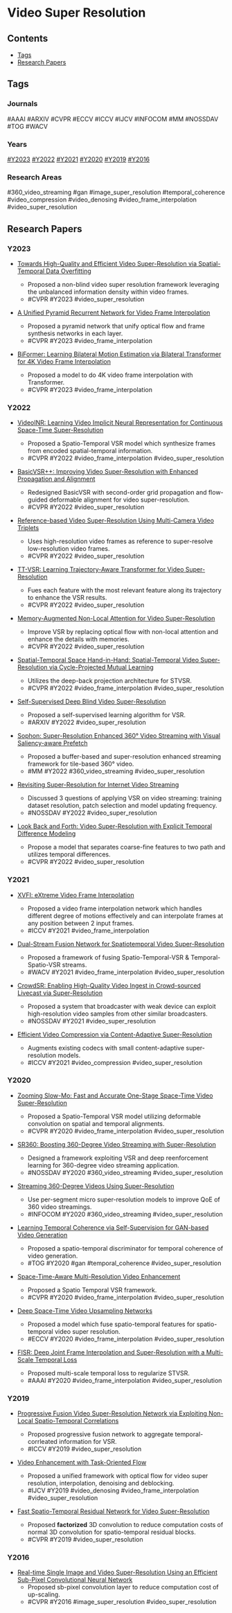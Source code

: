 # Video Super Resolution

## Contents

- [Tags](#tags)
- [Research Papers](#research-papers)

## Tags

### Journals

#AAAI #ARXIV #CVPR #ECCV #ICCV #IJCV #INFOCOM #MM #NOSSDAV #TOG #WACV

### Years

[#Y2023](#y2023) [#Y2022](#y2022) [#Y2021](#y2021) [#Y2020](#y2020) [#Y2019](#y2019) [#Y2016](#y2016)

### Research Areas

#360_video_streaming #gan #image_super_resolution #temporal_coherence #video_compression #video_denosing #video_frame_interpolation #video_super_resolution

## Research Papers

### Y2023

- [Towards High-Quality and Efficient Video Super-Resolution via Spatial-Temporal Data Overfitting](../../research_papers/thqevsrstdo/)
    - Proposed a non-blind video super resolution framework leveraging the unbalanced information density within video frames.
    - #CVPR #Y2023 #video_super_resolution

- [A Unified Pyramid Recurrent Network for Video Frame Interpolation](../../research_papers/uprnvfi/)
    - Proposed a pyramid network that unify optical flow and frame synthesis networks in each layer.
    - #CVPR #Y2023 #video_frame_interpolation

- [BiFormer: Learning Bilateral Motion Estimation via Bilateral Transformer for 4K Video Frame Interpolation](../../research_papers/biformer/)
    - Proposed a model to do 4K video frame interpolation with Transformer.
    - #CVPR #Y2023 #video_frame_interpolation

### Y2022

- [VideoINR: Learning Video Implicit Neural Representation for Continuous Space-Time Super-Resolution](../../research_papers/videoinr/)
    - Proposed a Spatio-Temporal VSR model which synthesize frames from encoded spatial-temporal information.
    - #CVPR #Y2022 #video_frame_interpolation #video_super_resolution

- [BasicVSR++: Improving Video Super-Resolution with Enhanced Propagation and Alignment](../../research_papers/basicvsrpp/)
    - Redesigned BasicVSR with second-order grid propagation and flow-guided deformable alignment for video super-resolution.
    - #CVPR #Y2022 #video_super_resolution

- [Reference-based Video Super-Resolution Using Multi-Camera Video Triplets](../../research_papers/rvsrumcvt/)
    - Uses high-resolution video frames as reference to super-resolve low-resolution video frames.
    - #CVPR #Y2022 #video_super_resolution

- [TT-VSR: Learning Trajectory-Aware Transformer for Video Super-Resolution](../../research_papers/ttvsr/)
    - Fues each feature with the most relevant feature along its trajectory to enhance the VSR results.
    - #CVPR #Y2022 #video_super_resolution

- [Memory-Augmented Non-Local Attention for Video Super-Resolution](../../research_papers/manlavsr/)
    - Improve VSR by replacing optical flow with non-local attention and enhance the details with memories.
    - #CVPR #Y2022 #video_super_resolution

- [Spatial-Temporal Space Hand-in-Hand: Spatial-Temporal Video Super-Resolution via Cycle-Projected Mutual Learning](../../research_papers/stshstvsrcpml/)
    - Utilizes the deep-back projection architecture for STVSR.
    - #CVPR #Y2022 #video_frame_interpolation #video_super_resolution

- [Self-Supervised Deep Blind Video Super-Resolution](../../research_papers/ssdbvsr/)
    - Proposed a self-supervised learning algorithm for VSR.
    - #ARXIV #Y2022 #video_super_resolution

- [Sophon: Super-Resolution Enhanced 360° Video Streaming with Visual Saliency-aware Prefetch](../../research_papers/sophon/)
    - Proposed a buffer-based and super-resolution enhanced streaming framework for tile-based 360° video.
    - #MM #Y2022 #360_video_streaming #video_super_resolution

- [Revisiting Super-Resolution for Internet Video Streaming](../../research_papers/rsrivs/)
    - Discussed 3 questions of applying VSR on video streaming: training dataset resolution, patch selection and model updating frequency.
    - #NOSSDAV #Y2022 #video_super_resolution

- [Look Back and Forth: Video Super-Resolution with Explicit Temporal Difference Modeling](../../research_papers/lbfvsretdm/)
    - Propose a model that separates coarse-fine features to two path and utilizes temporal differences.
    - #CVPR #Y2022 #video_super_resolution

### Y2021

- [XVFI: eXtreme Video Frame Interpolation](../../research_papers/xvfi/)
    - Proposed a video frame interpolation network which handles different degree of motions effectively and can interpolate frames at any position between 2 input frames.
    - #ICCV #Y2021 #video_frame_interpolation

- [Dual-Stream Fusion Network for Spatiotemporal Video Super-Resolution](../../research_papers/dsfnstcsr/)
    - Proposed a framework of fusing Spatio-Temporal-VSR & Temporal-Spatio-VSR streams.
    - #WACV #Y2021 #video_frame_interpolation #video_super_resolution

- [CrowdSR: Enabling High-Quality Video Ingest in Crowd-sourced Livecast via Super-Resolution](../../research_papers/crowdsr/)
    - Proposed a system that broadcaster with weak device can exploit high-resolution video samples from other similar broadcasters.
    - #NOSSDAV #Y2021 #video_super_resolution

- [Efficient Video Compression via Content-Adaptive Super-Resolution](../../research_papers/evccasr/)
    - Augments existing codecs with small content-adaptive super-resolution models.
    - #ICCV #Y2021 #video_compression #video_super_resolution

### Y2020

- [Zooming Slow-Mo: Fast and Accurate One-Stage Space-Time Video Super-Resolution](../../research_papers/zoomingslowmo/)
    - Proposed a Spatio-Temporal VSR model utilizing deformable convolution on spatial and temporal alignments.
    - #CVPR #Y2020 #video_frame_interpolation #video_super_resolution

- [SR360: Boosting 360-Degree Video Streaming with Super-Resolution](../../research_papers/sr360/)
    - Designed a framework exploiting VSR and deep reenforcement learning for 360-degree video streaming application.
    - #NOSSDAV #Y2020 #360_video_streaming #video_super_resolution

- [Streaming 360-Degree Videos Using Super-Resolution](../../research_papers/s3vusr/)
    - Use per-segment micro super-resolution models to improve QoE of 360 video streamings.
    - #INFOCOM #Y2020 #360_video_streaming #video_super_resolution

- [Learning Temporal Coherence via Self-Supervision for GAN-based Video Generation](../../research_papers/ltcsgvg/)
    - Proposed a spatio-temporal discriminator for temporal coherence of video generation.
    - #TOG #Y2020 #gan #temporal_coherence #video_super_resolution

- [Space-Time-Aware Multi-Resolution Video Enhancement](../../research_papers/stamrve/)
    - Proposed a Spatio Temporal VSR framework.
    - #CVPR #Y2020 #video_frame_interpolation #video_super_resolution

- [Deep Space-Time Video Upsampling Networks](../../research_papers/dstvun/)
    - Proposed a model which fuse spatio-temporal features for spatio-temporal video super resolution.
    - #ECCV #Y2020 #video_frame_interpolation #video_super_resolution

- [FISR: Deep Joint Frame Interpolation and Super-Resolution with a Multi-Scale Temporal Loss](../../research_papers/fisr/)
    - Proposed multi-scale temporal loss to regularize STVSR.
    - #AAAI #Y2020 #video_frame_interpolation #video_super_resolution

### Y2019

- [Progressive Fusion Video Super-Resolution Network via Exploiting Non-Local Spatio-Temporal Correlations](../../research_papers/pfvsrnenlstc/)
    - Proposed progressive fusion network to aggregate temporal-corrleated information for VSR.
    - #ICCV #Y2019 #video_super_resolution

- [Video Enhancement with Task-Oriented Flow](../../research_papers/vetof/)
    - Proposed a unified framework with optical flow for video super resolution, interpolation,  denoising and deblocking.
    - #IJCV #Y2019 #video_denosing #video_frame_interpolation #video_super_resolution

- [Fast Spatio-Temporal Residual Network for Video Super-Resolution](../../research_papers/fstrnvsr/)
    - Proposed **factorized** 3D convolution to reduce computation costs of normal 3D convolution for spatio-temporal residual blocks.
    - #CVPR #Y2019 #video_super_resolution

### Y2016

- [Real-time Single Image and Video Super-Resolution Using an Efficient Sub-Pixel Convolutional Neural Network](../../research_papers/rsivsruescnn/)
    - Proposed sb-pixel convolution layer to reduce computation cost of up-scaling.
    - #CVPR #Y2016 #image_super_resolution #video_super_resolution
